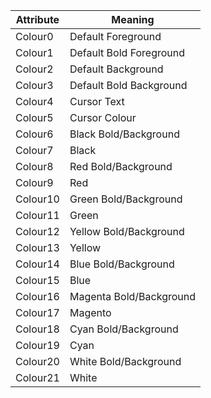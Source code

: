 |Attribute|Meaning|
|---------|-------|
|Colour0|Default Foreground|
|Colour1|Default Bold Foreground|
|Colour2|Default Background|
|Colour3|Default Bold Background|
|Colour4|Cursor Text|
|Colour5|Cursor Colour|
|Colour6|Black Bold/Background|
|Colour7|Black|
|Colour8|Red Bold/Background|
|Colour9|Red|
|Colour10|Green Bold/Background|
|Colour11|Green|
|Colour12|Yellow Bold/Background|
|Colour13|Yellow|
|Colour14|Blue Bold/Background|
|Colour15|Blue|
|Colour16|Magenta Bold/Background|
|Colour17|Magento|
|Colour18|Cyan Bold/Background|
|Colour19|Cyan|
|Colour20|White Bold/Background|
|Colour21|White|
